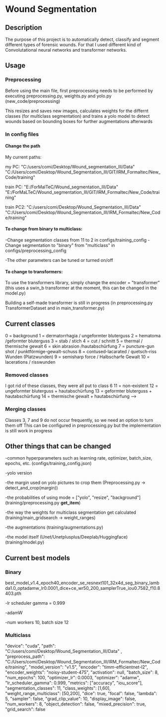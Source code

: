 # Wound Segmentation

## Description

The purpose of this project is to automatically detect, classify and segment different types of forensic wounds. For that I used different kind of Convolutational neural networks and transformer networks.

## Usage

### Preprocessing
Before using the main file, first preprocessing needs to be performed by executing preprocessing.py, weights.py and yolo.py (new_code/preprocessing)

This resizes and saves new images, calculates weights for the differnt classes (for multiclass segmentation) and trains a yolo model to detect wounds based on bounding boxes for further augmentations afterwards


### In config files

#### Change the path

My current paths:

my PC: 
"C:/users/comi/Desktop/Wound_segmentation_III/Data" 
"C:/Users/comi/Desktop/Wound_Segmentation_III/GIT/IRM_Formaltec/New_Code/training"

train PC: 
"E:/ForMalTeC/Wound_segmentation_III/Data" 
"E:/ForMaLTeC/Wound_segmentation_III/GIT/IRM_Formaltec/New_Code/training"

train PC2: 
"C:/users/comi/Desktop/Wound_Segmentation_III/Data" 
"C:/Users/comi/Desktop/Wound_Segmentation_III/IRM_Formaltec/New_Code/training"


#### To change from binary to multiclass:
-Change segmentation classes from 11 to 2 in configs/training_config
-Change segmentation to "binary" from "multiclass" in configs/preprocessing_config

-The other parameters can be tuned or turned on/off

#### To change to transformers:
To use the transformers library, simply change the encoder = "transformer" (this uses a swin_b transformer at the moment, this can be changed in the model.py)

Building a self-made transformer is still in progress (in preprocessing.py TransformerDataset and in main_transformer.py)


## Current classes

0 = background
1 = dermatorrhagia / ungeformter bluterguss
2 = hematoma /geformter bluterguss
3 = stab / stich
4 = cut / schnitt
5 = thermal / thermische gewalt
6 = skin abrasion /hautabschürfung
7 = puncture-gun shot / punktförmige-gewalt-schuss
8 = contused-lacarated / quetsch-riss Wunden (Platzwunden)
9 = semisharp force / Halbscharfe Gewalt
10 = lacerations / risswunden

### Removed classes

I got rid of these classes, they were all put to class 6
11 = non-existent
12 = ungeformter bluterguss + hautabschürfung
13 = geformter bluterguss + hautabschürfung
14 = thermische gewalt + hautabschürfung -->

### Merging classes

Classes 3, 7 and 9 do not occur frequently, so we need an option to turn them off
This can be configured in preprocessing.py but the implementation is still work in progress

## Other things that can be changed

-common hyperparameters such as learning rate, optimizer, batch_size, epochs, etc. (configs/training_config.json)

-yolo version

-the margin used on yolo pictures to crop them (Preprocessing.py -> detect_and_crop(margin))

-the probabilities of using mode = ["yolo", "resize", "background"] (training/preprocessing.py __get_item__)

-the way the weights for multiclass segmentation get calculated (training/main_gridsearch -> weight_ranges)

-the augmentations (training/augmentations.py)

-the model itself (Unet/Unetplusplus/Deeplab/Huggingface) (training/model.py)



## Current best models

### Binary

 best_model_v1.4_epoch40_encoder_se_resnext101_32x4d_seg_binary_lambda1.0_optadamw_lr0.0001_dice+ce_wr50_200_samplerTrue_iou0.7582_f10.8403.pth

-lr scheduler gamma = 0.999

-adamW

-num workers 10, batch size 12

### Multiclass

"device": "cuda",
"path":  "C:/users/comi/Desktop/Wound_Segmentation_III/Data" ,
"preprocess_path": "C:/Users/comi/Desktop/Wound_Segmentation_III/IRM_Formaltec/New_Code/training",
"model_version": "v1.5",
"encoder": "timm-efficientnet-l2",
"encoder_weights": "noisy-student-475",
"activation": null,
"batch_size": 8,
"num_epochs": 100,
"optimizer_lr": 0.0003,
"optimizer": "adamw",
"lr_scheduler_gamma": 0.999,
"metrics": ["accuracy", "iou_score"],
"segmentation_classes": 11,
"class_weights": [1,60],
"weight_range_multiclass": [50,200],
"dice": true,
"focal": false,
"lambda": 5,
"sampler": false,
"grad_clip_value": 10,
"display_image": false,
"num_workers": 8,
"object_detection": false,
"mixed_precision": true,
"grid_search": false

